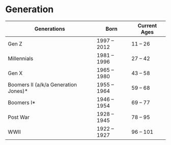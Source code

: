 # Generation

|Generations|Born|Current Ages|
|---|---|---|
|Gen Z |1997 – 2012 |11 – 26|
|Millennials |1981 – 1996 |27 – 42|
|Gen X |1965 – 1980 |43 – 58|
|Boomers II (a/k/a Generation Jones)* |1955 – 1964 |59 – 68|
|Boomers I* |1946 – 1954 |69 – 77|
|Post War |1928 – 1945 |78 – 95|
|WWII| 1922 – 1927 |96 – 101|
